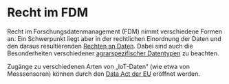 # Recht im FDM

Recht im Forschungsdatenmanagement (FDM) nimmt verschiedene Formen an.
Ein Schwerpunkt liegt aber in der rechtlichen Einordnung der Daten und den daraus resultierenden [Rechten an Daten](/knowledgebase/legal/rights).
Dabei sind auch die Besonderheiten verschiedener [agrarspezifischer Datentypen](/knowledgebase/rdm/specific_data) zu beachten.

Zugänge zu verschiedenen Arten von „IoT-Daten“ (wie etwa von 
Messsensoren) können durch den [Data Act der 
EU](/knowledgebase/legal/access) eröffnet werden.
